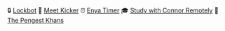 🔒 [Lockbot](https://lockbot.app)
👢 [Meet Kicker](https://chrome.google.com/webstore/detail/meet-kicker-%F0%9F%A6%B6/aonhapalnnnjlonafnammcbnafmafmpg)
⏰ [Enya Timer](https://enyatimer.app)
🎓 [Study with Connor Remotely](https://studywith.connoradams.co.uk)
🚗 [The Pengest Khans](https://thepengestkhans.co.uk)
